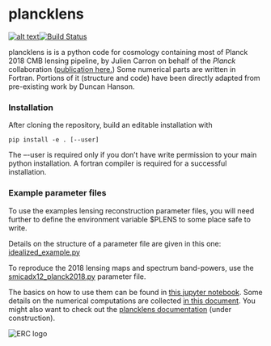# plancklens

[![alt text](https://readthedocs.org/projects/plancklens/badge/?version=latest)](https://plancklens.readthedocs.io/en/latest)[![Build Status](https://travis-ci.com/carronj/plancklens.svg?branch=master)](https://travis-ci.com/carronj/plancklens)

plancklens is is a python code for cosmology containing most of Planck 2018 CMB lensing pipeline, by Julien Carron on behalf of the *Planck* collaboration ([publication here.](https://arxiv.org/abs/1807.06210))
Some numerical parts are written in Fortran. Portions of it (structure and code) have been directly adapted from pre-existing work by Duncan Hanson.

### Installation

After cloning the repository, build an editable installation with
    
    pip install -e . [--user]

The –-user is required only if you don’t have write permission to your main python installation. A fortran compiler is required for a successful installation.

### Example parameter files

To use the examples lensing reconstruction parameter files, you will need further to define the environment variable $PLENS to some place safe to write.
    
Details on the structure of a parameter file are given in this one: [idealized_example.py](params/idealized_example.py)

To reproduce the 2018 lensing maps and spectrum band-powers, use the [smicadx12_planck2018.py](params/smicadx12_planck2018.py) parameter file.


The basics on how to use them can be found in [this jupyter notebook](examples/lensingrec_quickstart.ipynb).
Some details on the numerical computations are collected [in this document](supplement.pdf).
You might also want to check out the [plancklens documentation](https://plancklens.readthedocs.io/en/latest) (under construction).


![ERC logo](https://erc.europa.eu/sites/default/files/content/erc_banner-vertical.jpg)